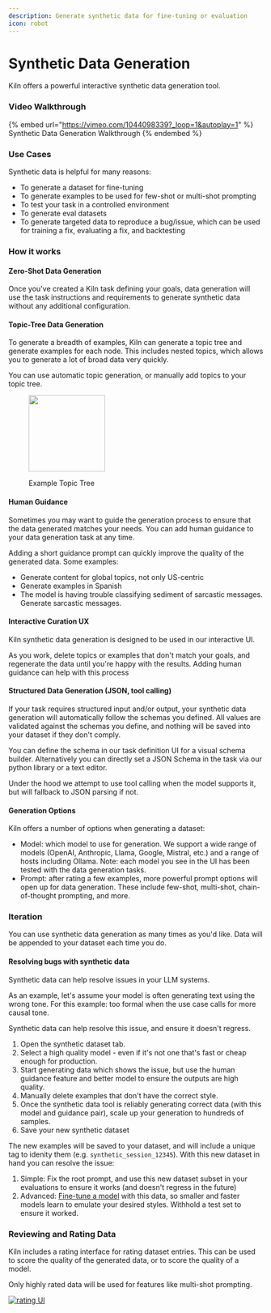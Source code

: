 ```yaml
---
description: Generate synthetic data for fine-tuning or evaluation
icon: robot
---
```


# Synthetic Data Generation

Kiln offers a powerful interactive synthetic data generation tool.

### Video Walkthrough

{% embed url="https://vimeo.com/1044098339?_loop=1&autoplay=1" %}
Synthetic Data Generation Walkthrough
{% endembed %}

### Use Cases

Synthetic data is helpful for many reasons:

* To generate a dataset for fine-tuning
* To generate examples to be used for few-shot or multi-shot prompting
* To test your task in a controlled environment
* To generate eval datasets
* To generate targeted data to reproduce a bug/issue, which can be used for training a fix, evaluating a fix, and backtesting

### How it works

#### Zero-Shot Data Generation

Once you've created a Kiln task defining your goals, data generation will use the task instructions and requirements to generate synthetic data without any additional configuration.

#### Topic-Tree Data Generation

To generate a breadth of examples, Kiln can generate a topic tree and generate examples for each node. This includes nested topics, which allows you to generate a lot of broad data very quickly.

You can use automatic topic generation, or manually add topics to your topic tree.

<figure><img src="../.gitbook/assets/Screenshot 2025-01-05 at 12.06.43 PM.png" alt="" width="151"><figcaption><p>Example Topic Tree</p></figcaption></figure>

#### Human Guidance

Sometimes you may want to guide the generation process to ensure that the data generated matches your needs. You can add human guidance to your data generation task at any time.

Adding a short guidance prompt can quickly improve the quality of the generated data. Some examples:

* Generate content for global topics, not only US-centric
* Generate examples in Spanish
* The model is having trouble classifying sediment of sarcastic messages. Generate sarcastic messages.

#### Interactive Curation UX

Kiln synthetic data generation is designed to be used in our interactive UI.

As you work, delete topics or examples that don't match your goals, and regenerate the data until you're happy with the results. Adding human guidance can help with this process

#### Structured Data Generation (JSON, tool calling)

If your task requires structured input and/or output, your synthetic data generation will automatically follow the schemas you defined. All values are validated against the schemas you define, and nothing will be saved into your dataset if they don't comply.

You can define the schema in our task definition UI for a visual schema builder. Alternatively you can directly set a JSON Schema in the task via our python library or a text editor.

Under the hood we attempt to use tool calling when the model supports it, but will fallback to JSON parsing if not.

#### Generation Options

Kiln offers a number of options when generating a dataset:

* Model: which model to use for generation. We support a wide range of models (OpenAI, Anthropic, Llama, Google, Mistral, etc.) and a range of hosts including Ollama. Note: each model you see in the UI has been tested with the data generation tasks.
* Prompt: after rating a few examples, more powerful prompt options will open up for data generation. These include few-shot, multi-shot, chain-of-thought prompting, and more.

### Iteration

You can use synthetic data generation as many times as you'd like. Data will be appended to your dataset each time you do.

#### Resolving bugs with synthetic data

Synthetic data can help resolve issues in your LLM systems.

As an example, let's assume your model is often generating text using the wrong tone. For this example: too formal when the use case calls for more causal tone.

Synthetic data can help resolve this issue, and ensure it doesn't regress.

1. Open the synthetic dataset tab.
2. Select a high quality model - even if it's not one that's fast or cheap enough for production.
3. Start generating data which shows the issue, but use the human guidance feature and better model to ensure the outputs are high quality.
4. Manually delete examples that don't have the correct style.
5. Once the synthetic data tool is reliably generating correct data (with this model and guidance pair), scale up your generation to hundreds of samples.
6. Save your new synthetic dataset

The new examples will be saved to your dataset, and will include a unique tag to idenity them (e.g. `synthetic_session_12345`). With this new dataset in hand you can resolve the issue:

1. Simple: Fix the root prompt, and use this new dataset subset in your evaluations to ensure it works (and doesn't regress in the future)
2. Advanced: [Fine-tune a model](https://github.com/Kiln-AI/Kiln/blob/main/guides/Fine%20Tuning%20LLM%20Models%20Guide.md) with this data, so smaller and faster models learn to emulate your desired styles. Withhold a test set to ensure it worked.

### Reviewing and Rating Data

Kiln includes a rating interface for rating dataset entries. This can be used to score the quality of the generated data, or to score the quality of a model.

Only highly rated data will be used for features like multi-shot prompting.

[![rating UI](https://private-user-images.githubusercontent.com/848343/388585660-6872d5ad-18ad-46f3-9091-2e26741cb852.png?jwt=eyJhbGciOiJIUzI1NiIsInR5cCI6IkpXVCJ9.eyJpc3MiOiJnaXRodWIuY29tIiwiYXVkIjoicmF3LmdpdGh1YnVzZXJjb250ZW50LmNvbSIsImtleSI6ImtleTUiLCJleHAiOjE3MzYwOTYyNTcsIm5iZiI6MTczNjA5NTk1NywicGF0aCI6Ii84NDgzNDMvMzg4NTg1NjYwLTY4NzJkNWFkLTE4YWQtNDZmMy05MDkxLTJlMjY3NDFjYjg1Mi5wbmc_WC1BbXotQWxnb3JpdGhtPUFXUzQtSE1BQy1TSEEyNTYmWC1BbXotQ3JlZGVudGlhbD1BS0lBVkNPRFlMU0E1M1BRSzRaQSUyRjIwMjUwMTA1JTJGdXMtZWFzdC0xJTJGczMlMkZhd3M0X3JlcXVlc3QmWC1BbXotRGF0ZT0yMDI1MDEwNVQxNjUyMzdaJlgtQW16LUV4cGlyZXM9MzAwJlgtQW16LVNpZ25hdHVyZT02MTYyZGM0MDc2OTZmNjJkMTQyNWIzM2U1ZTBlMmQxN2IwOTRlMmQ5MTZhNGM1NWNjODQ2ZWZiODU2N2YzMTUxJlgtQW16LVNpZ25lZEhlYWRlcnM9aG9zdCJ9.7mDDjOec2DGMIOO7_G4j74xA7gz9LZkuP7VK8hZfD5g)](https://private-user-images.githubusercontent.com/848343/388585660-6872d5ad-18ad-46f3-9091-2e26741cb852.png?jwt=eyJhbGciOiJIUzI1NiIsInR5cCI6IkpXVCJ9.eyJpc3MiOiJnaXRodWIuY29tIiwiYXVkIjoicmF3LmdpdGh1YnVzZXJjb250ZW50LmNvbSIsImtleSI6ImtleTUiLCJleHAiOjE3MzYwOTYyNTcsIm5iZiI6MTczNjA5NTk1NywicGF0aCI6Ii84NDgzNDMvMzg4NTg1NjYwLTY4NzJkNWFkLTE4YWQtNDZmMy05MDkxLTJlMjY3NDFjYjg1Mi5wbmc_WC1BbXotQWxnb3JpdGhtPUFXUzQtSE1BQy1TSEEyNTYmWC1BbXotQ3JlZGVudGlhbD1BS0lBVkNPRFlMU0E1M1BRSzRaQSUyRjIwMjUwMTA1JTJGdXMtZWFzdC0xJTJGczMlMkZhd3M0X3JlcXVlc3QmWC1BbXotRGF0ZT0yMDI1MDEwNVQxNjUyMzdaJlgtQW16LUV4cGlyZXM9MzAwJlgtQW16LVNpZ25hdHVyZT02MTYyZGM0MDc2OTZmNjJkMTQyNWIzM2U1ZTBlMmQxN2IwOTRlMmQ5MTZhNGM1NWNjODQ2ZWZiODU2N2YzMTUxJlgtQW16LVNpZ25lZEhlYWRlcnM9aG9zdCJ9.7mDDjOec2DGMIOO7_G4j74xA7gz9LZkuP7VK8hZfD5g)



